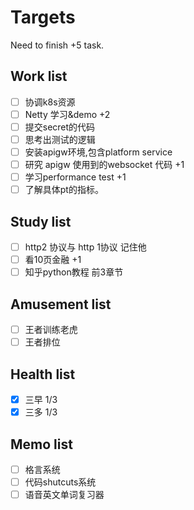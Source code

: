 # Targets

Need to finish +5 task.

## Work list

- [ ] 协调k8s资源
- [ ] Netty 学习&demo +2
- [ ] 提交secret的代码
- [ ] 思考出测试的逻辑
- [ ] 安装apigw环境,包含platform service
- [ ] 研究 apigw 使用到的websocket 代码 +1
- [ ] 学习performance test +1
- [ ] 了解具体pt的指标。

## Study list

- [ ] http2 协议与 http 1协议 记住他
- [ ] 看10页金融 +1
- [ ] 知乎python教程 前3章节

## Amusement list

- [ ] 王者训练老虎
- [ ] 王者排位

## Health list

- [x] 三早 1/3
- [x] 三多 1/3

## Memo list

- [ ] 格言系统
- [ ] 代码shutcuts系统
- [ ] 语音英文单词复习器
